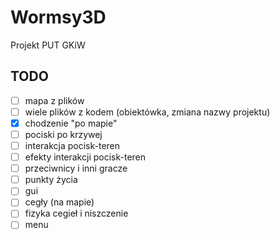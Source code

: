 # Wormsy3D
Projekt PUT GKiW

## TODO

- [ ] mapa z plików
- [ ] wiele plików z kodem (obiektówka, zmiana nazwy projektu)
- [x] chodzenie "po mapie"
- [ ] pociski po krzywej
- [ ] interakcja pocisk-teren
- [ ] efekty interakcji pocisk-teren
- [ ] przeciwnicy i inni gracze
- [ ] punkty życia
- [ ] gui
- [ ] cegły (na mapie)
- [ ] fizyka cegieł i niszczenie 
- [ ] menu
